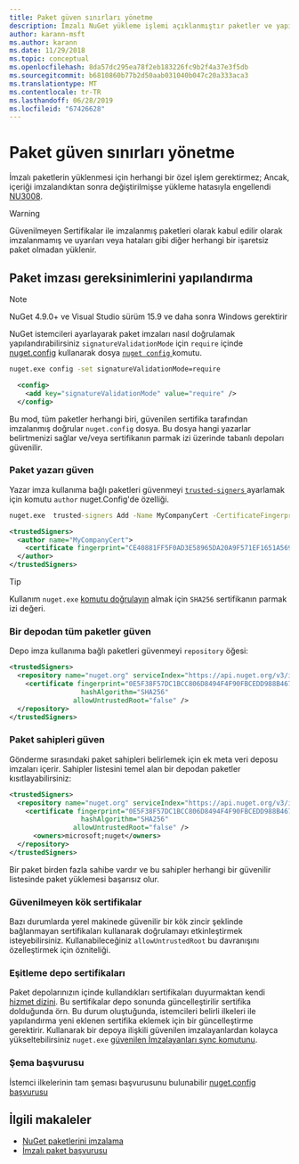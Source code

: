 ```yaml
---
title: Paket güven sınırları yönetme
description: İmzalı NuGet yükleme işlemi açıklanmıştır paketler ve yapılandırma paket imzası güven ayarlar.
author: karann-msft
ms.author: karann
ms.date: 11/29/2018
ms.topic: conceptual
ms.openlocfilehash: 8da57dc295ea78f2eb183226fc9b2f4a37e3f5db
ms.sourcegitcommit: b6810860b77b2d50aab031040b047c20a333aca3
ms.translationtype: MT
ms.contentlocale: tr-TR
ms.lasthandoff: 06/28/2019
ms.locfileid: "67426628"
---
```

# <a name="manage-package-trust-boundaries"></a>Paket güven sınırları yönetme

İmzalı paketlerin yüklenmesi için herhangi bir özel işlem gerektirmez; Ancak, içeriği imzalandıktan sonra değiştirilmişse yükleme hatasıyla engellendi [NU3008](../reference/errors-and-warnings/NU3008.md).

> [!Warning]
> Güvenilmeyen Sertifikalar ile imzalanmış paketleri olarak kabul edilir olarak imzalanmamış ve uyarıları veya hataları gibi diğer herhangi bir işaretsiz paket olmadan yüklenir.

## <a name="configure-package-signature-requirements"></a>Paket imzası gereksinimlerini yapılandırma

> [!Note]
> NuGet 4.9.0+ ve Visual Studio sürüm 15.9 ve daha sonra Windows gerektirir

NuGet istemcileri ayarlayarak paket imzaları nasıl doğrulamak yapılandırabilirsiniz `signatureValidationMode` için `require` içinde [nuget.config](../reference/nuget-config-file.md) kullanarak dosya [ `nuget config` ](../tools/cli-ref-config.md) komutu.

```cmd
nuget.exe config -set signatureValidationMode=require
```

```xml
  <config>
    <add key="signatureValidationMode" value="require" />
  </config>
```

Bu mod, tüm paketler herhangi biri, güvenilen sertifika tarafından imzalanmış doğrular `nuget.config` dosya. Bu dosya hangi yazarlar belirtmenizi sağlar ve/veya sertifikanın parmak izi üzerinde tabanlı depoları güvenilir.

### <a name="trust-package-author"></a>Paket yazarı güven

Yazar imza kullanıma bağlı paketleri güvenmeyi [ `trusted-signers` ](../tools/cli-ref-trusted-signers.md) ayarlamak için komutu `author` nuget.Config'de özelliği.

```cmd
nuget.exe  trusted-signers Add -Name MyCompanyCert -CertificateFingerprint CE40881FF5F0AD3E58965DA20A9F571EF1651A56933748E1BF1C99E537C4E039 -FingerprintAlgorithm SHA256
```

```xml
<trustedSigners>
  <author name="MyCompanyCert">
    <certificate fingerprint="CE40881FF5F0AD3E58965DA20A9F571EF1651A56933748E1BF1C99E537C4E039" hashAlgorithm="SHA256" allowUntrustedRoot="false" />
  </author>
</trustedSigners>
```

>[!TIP]
>Kullanım `nuget.exe` [komutu doğrulayın](../tools/cli-ref-verify.md) almak için `SHA256` sertifikanın parmak izi değeri.


### <a name="trust-all-packages-from-a-repository"></a>Bir depodan tüm paketler güven

Depo imza kullanıma bağlı paketleri güvenmeyi `repository` öğesi:

```xml
<trustedSigners>  
  <repository name="nuget.org" serviceIndex="https://api.nuget.org/v3/index.json">
    <certificate fingerprint="0E5F38F57DC1BCC806D8494F4F90FBCEDD988B4676070...." 
                  hashAlgorithm="SHA256" 
                allowUntrustedRoot="false" />
  </repository>
</trustedSigners>
```

### <a name="trust-package-owners"></a>Paket sahipleri güven

Gönderme sırasındaki paket sahipleri belirlemek için ek meta veri deposu imzaları içerir. Sahipler listesini temel alan bir depodan paketler kısıtlayabilirsiniz:

```xml
<trustedSigners>  
  <repository name="nuget.org" serviceIndex="https://api.nuget.org/v3/index.json">
    <certificate fingerprint="0E5F38F57DC1BCC806D8494F4F90FBCEDD988B4676070...." 
                  hashAlgorithm="SHA256" 
                allowUntrustedRoot="false" />
      <owners>microsoft;nuget</owners>
  </repository>
</trustedSigners>
```

Bir paket birden fazla sahibe vardır ve bu sahipler herhangi bir güvenilir listesinde paket yüklemesi başarısız olur.

### <a name="untrusted-root-certificates"></a>Güvenilmeyen kök sertifikalar

Bazı durumlarda yerel makinede güvenilir bir kök zincir şeklinde bağlanmayan sertifikaları kullanarak doğrulamayı etkinleştirmek isteyebilirsiniz. Kullanabileceğiniz `allowUntrustedRoot` bu davranışını özelleştirmek için özniteliği.

### <a name="sync-repository-certificates"></a>Eşitleme depo sertifikaları

Paket depolarınızın içinde kullandıkları sertifikaları duyurmaktan kendi [hizmet dizini](../api/service-index.md). Bu sertifikalar depo sonunda güncelleştirilir sertifika dolduğunda örn. Bu durum oluştuğunda, istemcileri belirli ilkeleri ile yapılandırma yeni eklenen sertifika eklemek için bir güncelleştirme gerektirir. Kullanarak bir depoya ilişkili güvenilen imzalayanlardan kolayca yükseltebilirsiniz `nuget.exe` [güvenilen İmzalayanları sync komutunu](../tools/cli-ref-trusted-signers.md#nuget-trusted-signers-sync--name-).

### <a name="schema-reference"></a>Şema başvurusu

İstemci ilkelerinin tam şeması başvurusunu bulunabilir [nuget.config başvurusu](../reference/nuget-config-file.md#trustedsigners-section)

## <a name="related-articles"></a>İlgili makaleler

- [NuGet paketlerini imzalama](../create-packages/Sign-a-Package.md)
- [İmzalı paket başvurusu](../reference/Signed-Packages-Reference.md)
